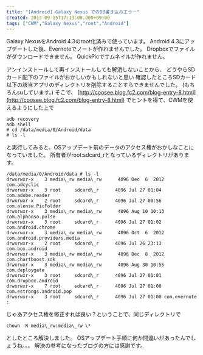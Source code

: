 ```yaml
---
title: "[Android] Galaxy Nexus でのDB書き込みエラー"
created: 2013-09-15T17:13:00.000+09:00
tags: ["CWM","Galaxy Nexus","root","Android"]
---
```

Galaxy NexusをAndroid 4.3のroot化済みで使っています。
Android 4.3にアップデートした後、Evernoteでノートが作れませんでした。
Dropboxでファイルがダウンロードできません。
QuickPicでサムネイルが作れません。
<!--more-->
アンインストールして再インストールしても解消しないことから、
どうやらSDカード配下のファイルがおかしいかもしれないと思い
確認したところSDカード以下の該当アプリのディレクトリを削除することすらできませんでした。
(もちろんsuしています。)
そこで、
[http://coosee.blog.fc2.com/blog-entry-8.html](http://coosee.blog.fc2.com/blog-entry-8.html)
でヒントを得て、CWMを使えるようにした上で

```
adb recovery
adb shell
# cd /data/media/0/Android/data
# ls -l
```

と実行してみると、OSアップデート前のデータのアクセス権がおかしなことになっていました。
所有者がroot:sdcard\_rとなっているディレクトリがあります。

```
/data/media/0/Android/data # ls -l
drwxrwxr-x    3 media\_rw media\_rw      4096 Dec  6  2012 com.adcyclic
drwxrwxr-x    3 root     sdcard\_r      4096 Jul 27 01:04 com.adobe.reader
drwxrwxr-x    2 root     sdcard\_r      4096 Jul 27 00:56 com.alensw.PicFolder
drwxrwxr-x    3 media\_rw media\_rw      4096 Aug 10 10:13 com.alphonso.pulse
drwxrwxr-x    3 root     sdcard\_r      4096 Jul 27 01:02 com.android.chrome
drwxrwxr-x    3 media\_rw media\_rw      4096 Oct  6  2012 com.android.providers.media
drwxrwxr-x    2 root     sdcard\_r      4096 Jul 26 23:13 com.box.android
drwxrwxr-x    3 media\_rw media\_rw      4096 Dec  8  2012 com.chartboost.sdk
drwxrwxr-x    3 media\_rw media\_rw      4096 Aug 30 10:55 com.deploygate
drwxrwxr-x    3 root     sdcard\_r      4096 Jul 27 01:01 com.dropbox.android
drwxrwxr-x    7 root     sdcard\_r      4096 Jul 27 01:00 com.estrongs.android.pop
drwxrwxr-x    3 root     sdcard\_r      4096 Jul 27 01:00 com.evernote
:
```

じゃあアクセス権を修正すれば良い？ということで、同じディレクトリで

```
chown -R media\_rw:media\_rw \*
```

としたところ解決しました。
OSアップデート手順に何か間違いがあったんでしょうね。。。
解決の参考になったブログの方には感謝です。
